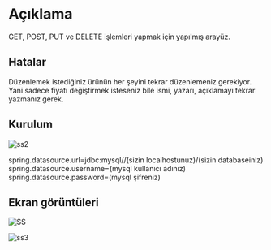 # Açıklama
GET, POST, PUT ve DELETE işlemleri yapmak için yapılmış arayüz.

## Hatalar
Düzenlemek istediğiniz ürünün her şeyini tekrar düzenlemeniz gerekiyor. Yani sadece fiyatı değiştirmek isteseniz bile ismi, yazarı, açıklamayı tekrar yazmanız gerek.

## Kurulum

![ss2](https://github.com/OZDOKUR/Admin-paneli/assets/95628525/4de18707-cc98-439a-912d-d233f99a94be)

spring.datasource.url=jdbc:mysql//(sizin localhostunuz)/(sizin databaseiniz)
spring.datasource.username=(mysql kullanıcı adınız)
spring.datasource.password=(mysql şifreniz)

## Ekran görüntüleri

![SS](https://github.com/OZDOKUR/Admin-paneli/assets/95628525/019180fa-b9f3-4ec3-a32c-95069fff8a63)


![ss3](https://github.com/OZDOKUR/Admin-paneli/assets/95628525/9d87f9ae-0793-443f-b7fb-db76118d9420)
